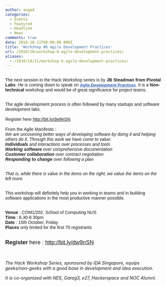 ```yaml
---
author: angad
categories:
  - Events
  - Featured
  - Headline
  - News
comments: true
date: 2010-10-11T00:00:00.000Z
title: 'Workshop #6 Agile Development Practices'
url: /2010/10/workshop-6-agile-development-practices/
aliases:
  - /2010/10/11/workshop-6-agile-development-practices/
---
```


<div id=":13k">
<div><span style="font-family: arial, sans-serif; border-collapse: collapse;"><br/>
The next session in the Hack Workshop series is by <strong>JB Steadman from Pivotal Labs</strong>. He is coming down to speak on <a style="color: #2a5db0; font-size: 13px;" href="http://en.wikipedia.org/wiki/Agile_software_development" target="_blank"><strong>Agile Development Practices</strong></a>. It is a <strong>Non-technical </strong>workshop and would be of great significance for project teams.<br/><br/>

The agile development process is often followed by many startups and software development labs.
<br/><br/>
Register here <a style="color: #2a5db0; font-size: 13px;" href="http://bit.ly/dw9nSN" target="_blank">http://bit.ly/dw9nSN</a>
<br/><br/>
From the Agile Manifesto :<br/>
<em>
We are uncovering better ways of developing software by doing it and helping others do it. Through this work we have come to value:<br/>
<strong>Individuals</strong> and interactions over processes and tools<br/>
<strong>Working</strong> <strong>software</strong> over comprehensive documentation<br/>
<strong>Customer</strong> <strong>collaboration</strong> over contract negotiation<br/>
<strong>Responding</strong> <strong>to</strong> <strong>change</strong> over following a plan</em><br/><br/>

<em> </em><em>That is, while there is value in the items on the right, we value the items on the left more.</em><br/><br/>

This workshop will definitely help you in working in teams and in building software applications in the most productive manner possible.<br/><br/>

<strong>Venue</strong> : COM1/202, School of Computing NUS<br/>
<strong>Time</strong> : 6.30-8.30pm<br/>
<strong>Date</strong> : 15th October, Friday<br/>
<strong>Places</strong> only limited for the first 70 registrants<br/><br/>

<strong><span style="font-size: large;">Register</span></strong><span style="font-size: large;"> here : <a style="color: #2a5db0;" href="http://bit.ly/dw9nSN" target="_blank">http://bit.ly/dw9nSN</a></span><br/><br/>
<br/>
</span></div>
</div>

<em>The Hack Workshop Series, sponsored by IDA Singapore, equips geeks/non-geeks with a good base in development and idea execution.

It is co-organized with NES, Garag3, e27, Hackerspace and NOC Alumni.</em>
